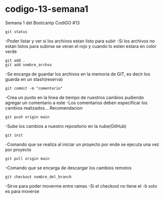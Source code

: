 # codigo-13-semana1
Semana 1 del Bootcamp CodiGO #13

```
git status
```
-Poder listar y ver si los archivos estan listo para subir 
-Si los archivos no estan listos para subirse se veran el rojo y cuando lo esten estara en color verde

```
git add .
git add nombre_archvo
```
-Se encarga de guardar los archivos en la memoria de GIT, es decir los guarda en un stash(reserva)

```
git commit -m "comentario"
```
-Crea un punto en la linea de tiempo de nuestros cambios pudiendo agregar un comentario a este
-Los comentarios deben especificar los cambios realizados... Recomendacion

```
git push origin main
```
-Sube los cambios a nuestro repositorio en la nube(GitHub)

```
git init 
```
-Comando que se realiza al iniciar un proyecto por ende se ejecuta una vez por proyecto

```
git pull origin main
```
-Comando que se encarga de descargar los cambios remotos 

```
git checkout nombre_del_branch
```
-Sirve para poder moverme entre ramas
-Si el checkout no tiene el -b solo es para moverse 